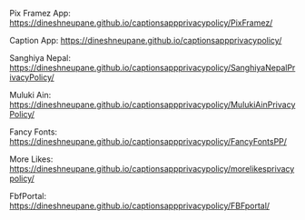 Pix Framez App: https://dineshneupane.github.io/captionsappprivacypolicy/PixFramez/

Caption App: https://dineshneupane.github.io/captionsappprivacypolicy/

Sanghiya Nepal: https://dineshneupane.github.io/captionsappprivacypolicy/SanghiyaNepalPrivacyPolicy/

Muluki Ain: https://dineshneupane.github.io/captionsappprivacypolicy/MulukiAinPrivacyPolicy/

Fancy Fonts: https://dineshneupane.github.io/captionsappprivacypolicy/FancyFontsPP/

More Likes: https://dineshneupane.github.io/captionsappprivacypolicy/morelikesprivacypolicy/

FbfPortal:  https://dineshneupane.github.io/captionsappprivacypolicy/FBFportal/

